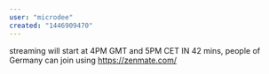 ```yaml
---
user: "microdee"
created: "1446909470"
---
```


streaming will start at 4PM GMT and 5PM CET IN 42 mins, people of Germany can join using https://zenmate.com/
